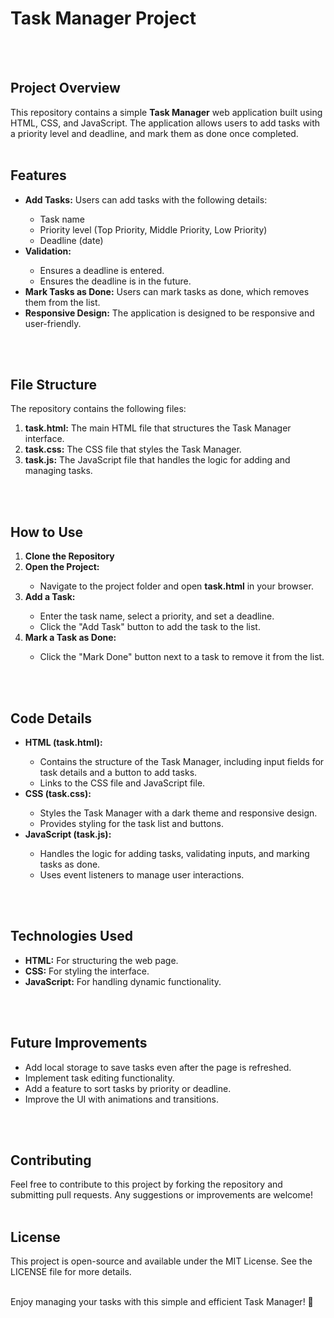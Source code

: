 <h1>Task Manager Project</h1><br /><br />
<h2>Project Overview</h2>
This repository contains a simple <b>Task Manager</b> web application built using HTML, CSS, and JavaScript. The application allows users to add tasks with a priority level and deadline, and mark them as done once completed.<br /><br />

<h2>Features</h2>
<ul>
  <li><b>Add Tasks:</b> Users can add tasks with the following details:</li>
  <ul>
    <li>Task name</li>
    <li>Priority level (Top Priority, Middle Priority, Low Priority)</li>
    <li>Deadline (date)</li>
  </ul>
  <li><b>Validation:</b></li>
  <ul>
    <li>Ensures a deadline is entered.</li>
    <li>Ensures the deadline is in the future.</li>
  </ul>
  <li><b>Mark Tasks as Done:</b> Users can mark tasks as done, which removes them from the list.</li>
  <li><b>Responsive Design:</b> The application is designed to be responsive and user-friendly.</li>
</ul><br /><br />

<h2>File Structure</h2>
The repository contains the following files:
<ol>
  <li><b>task.html:</b> The main HTML file that structures the Task Manager interface.</li>
  <li><b>task.css:</b> The CSS file that styles the Task Manager.</li>
  <li><b>task.js:</b> The JavaScript file that handles the logic for adding and managing tasks.</li>
</ol><br /><br />

<h2>How to Use</h2>
<ol>
  <li><b>Clone the Repository</b></li>
  <li><b>Open the Project:</b></li>
  <ul>
    <li>Navigate to the project folder and open <b>task.html</b> in your browser.</li>
  </ul>
  <li><b>Add a Task:</b></li>
  <ul>
    <li>Enter the task name, select a priority, and set a deadline.</li>
    <li>Click the "Add Task" button to add the task to the list.</li>
  </ul>
  <li><b>Mark a Task as Done:</b></li>
  <ul>
    <li>Click the "Mark Done" button next to a task to remove it from the list.</li>
  </ul>
</ol><br /><br />

<h2>Code Details</h2>
<ul>
  <li><b>HTML (task.html):</b></li>
  <ul>
    <li>Contains the structure of the Task Manager, including input fields for task details and a button to add tasks.</li>
    <li>Links to the CSS file and JavaScript file.</li>
  </ul>
  <li><b>CSS (task.css):</b></li>
  <ul>
    <li>Styles the Task Manager with a dark theme and responsive design.</li>
    <li>Provides styling for the task list and buttons.</li>
  </ul>
  <li><b>JavaScript (task.js):</b></li>
  <ul>
    <li>Handles the logic for adding tasks, validating inputs, and marking tasks as done.</li>
    <li>Uses event listeners to manage user interactions.</li>
  </ul>
</ul><br /><br />

<h2>Technologies Used</h2>
<ul>
  <li><b>HTML:</b> For structuring the web page.</li>
  <li><b>CSS:</b> For styling the interface.</li>
  <li><b>JavaScript:</b> For handling dynamic functionality.</li>
</ul><br /><br />

<h2>Future Improvements</h2>
<ul>
  <li>Add local storage to save tasks even after the page is refreshed.</li>
  <li>Implement task editing functionality.</li>
  <li>Add a feature to sort tasks by priority or deadline.</li>
  <li>Improve the UI with animations and transitions.</li>
</ul><br /><br />

<h2>Contributing</h2>
Feel free to contribute to this project by forking the repository and submitting pull requests. Any suggestions or improvements are welcome!<br /><br />

<h2>License</h2>
This project is open-source and available under the MIT License. See the LICENSE file for more details.<br /><br />


Enjoy managing your tasks with this simple and efficient Task Manager! 🚀
